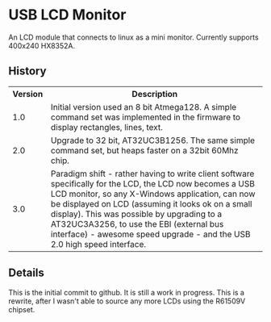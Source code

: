 # USB LCD Monitor

An LCD module that connects to linux as a mini monitor.  Currently supports 400x240 HX8352A.

## History
<table>
<tr>
<th>Version</th><th>Description</th>
</tr>
<tr>
<td>1.0</td><td>Initial version used an 8 bit Atmega128.  A simple command set was implemented in the firmware to display rectangles, lines, text.</td>
</tr>
<tr>
<td>2.0</td><td>Upgrade to 32 bit, AT32UC3B1256.  The same simple command set, but heaps faster on a 32bit 60Mhz chip.</td>
</tr>
<tr>
<td>3.0</td><td>Paradigm shift - rather having to write client software specifically for the LCD, the LCD now becomes a USB LCD monitor, so any X-Windows application, can now be displayed on LCD (assuming it looks ok on a small display).  
This was possible by upgrading to a AT32UC3A3256, to use the EBI (external bus interface) - awesome speed upgrade - and the USB 2.0 high speed interface.
</td>
</tr>
</table>

## Details

This is the initial commit to github.  It is still a work in progress.  This is a rewrite, after I wasn't able to source any more LCDs using the R61509V chipset.
